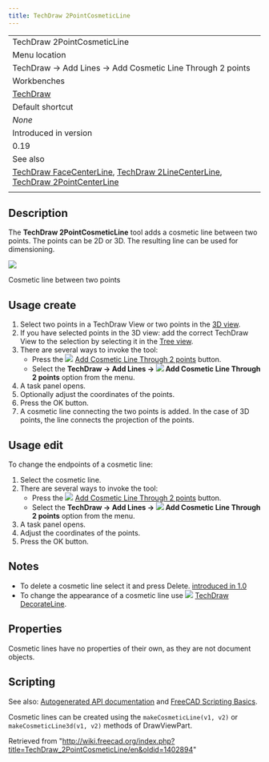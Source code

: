 ```yaml
---
title: TechDraw 2PointCosmeticLine
---
```


|                                                                                                                                                                                                                                                      |
| ---------------------------------------------------------------------------------------------------------------------------------------------------------------------------------------------------------------------------------------------------- |
| TechDraw 2PointCosmeticLine                                                                                                                                                                                                                          |
| Menu location                                                                                                                                                                                                                                        |
| TechDraw → Add Lines → Add Cosmetic Line Through 2 points                                                                                                                                                                                            |
| Workbenches                                                                                                                                                                                                                                          |
| [TechDraw](/TechDraw_Workbench "TechDraw Workbench")                                                                                                                                                                                                 |
| Default shortcut                                                                                                                                                                                                                                     |
| _None_                                                                                                                                                                                                                                               |
| Introduced in version                                                                                                                                                                                                                                |
| 0.19                                                                                                                                                                                                                                                 |
| See also                                                                                                                                                                                                                                             |
| [TechDraw FaceCenterLine](/TechDraw_FaceCenterLine "TechDraw FaceCenterLine"), [TechDraw 2LineCenterLine](/TechDraw_2LineCenterLine "TechDraw 2LineCenterLine"), [TechDraw 2PointCenterLine](/TechDraw_2PointCenterLine "TechDraw 2PointCenterLine") |
|                                                                                                                                                                                                                                                      |

## Description

The **TechDraw 2PointCosmeticLine** tool adds a cosmetic line between two points. The points can be 2D or 3D. The resulting line can be used for dimensioning.

![](/images/CosLine2PointsSample.png)

Cosmetic line between two points

## Usage create

1. Select two points in a TechDraw View or two points in the [3D view](/3D_view "3D view").
2. If you have selected points in the 3D view: add the correct TechDraw View to the selection by selecting it in the [Tree view](/Tree_view "Tree view").
3. There are several ways to invoke the tool:
   - Press the ![](/images/TechDraw_2PointCosmeticLine.svg) [Add Cosmetic Line Through 2 points](/TechDraw_2PointCosmeticLine "TechDraw 2PointCosmeticLine") button.
   - Select the **TechDraw → Add Lines → ![](/images/TechDraw_2PointCosmeticLine.svg) Add Cosmetic Line Through 2 points** option from the menu.
4. A task panel opens.
5. Optionally adjust the coordinates of the points.
6. Press the OK button.
7. A cosmetic line connecting the two points is added. In the case of 3D points, the line connects the projection of the points.

## Usage edit

To change the endpoints of a cosmetic line:

1. Select the cosmetic line.
2. There are several ways to invoke the tool:
   - Press the ![](/images/TechDraw_2PointCosmeticLine.svg) [Add Cosmetic Line Through 2 points](/TechDraw_2PointCosmeticLine "TechDraw 2PointCosmeticLine") button.
   - Select the **TechDraw → Add Lines → ![](/images/TechDraw_2PointCosmeticLine.svg) Add Cosmetic Line Through 2 points** option from the menu.
3. A task panel opens.
4. Adjust the coordinates of the points.
5. Press the OK button.

## Notes

- To delete a cosmetic line select it and press Delete. [introduced in 1.0](/Release_notes_1.0 "Release notes 1.0")
- To change the appearance of a cosmetic line use ![](/images/TechDraw_DecorateLine.svg) [TechDraw DecorateLine](/TechDraw_DecorateLine "TechDraw DecorateLine").

## Properties

Cosmetic lines have no properties of their own, as they are not document objects.

## Scripting

See also: [Autogenerated API documentation](https://freecad.github.io/SourceDoc/) and [FreeCAD Scripting Basics](/FreeCAD_Scripting_Basics "FreeCAD Scripting Basics").

Cosmetic lines can be created using the `makeCosmeticLine(v1, v2)` or `makeCosmeticLine3d(v1, v2)` methods of DrawViewPart.

Retrieved from "<http://wiki.freecad.org/index.php?title=TechDraw_2PointCosmeticLine/en&oldid=1402894>"

